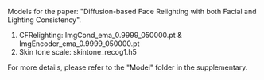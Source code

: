 Models for the paper: "Diffusion-based Face Relighting with both Facial and Lighting Consistency".
1. CFRelighting: ImgCond_ema_0.9999_050000.pt & ImgEncoder_ema_0.9999_050000.pt
2. Skin tone scale: skintone_recog1.h5

For more details, please refer to the "Model" folder in the supplementary. 
